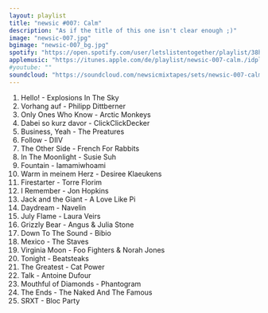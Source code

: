 ```yaml
---
layout: playlist
title: "newsic #007: Calm"
description: "As if the title of this one isn't clear enough ;)"
image: "newsic-007.jpg"
bgimage: "newsic-007_bg.jpg"
spotify: "https://open.spotify.com/user/letslistentogether/playlist/38hcti3WAQWn6enikZ1Fs6"
applemusic: "https://itunes.apple.com/de/playlist/newsic-007-calm./idpl.737a1914736c405389cd1f69370d90a1"
#youtube: ""
soundcloud: "https://soundcloud.com/newsicmixtapes/sets/newsic-007-calm"
---
```


<ol>
	<li>Hello! - Explosions In The Sky</li>
	<li>Vorhang auf - Philipp Dittberner</li>
	<li>Only Ones Who Know - Arctic Monkeys</li>
	<li>Dabei so kurz davor - ClickClickDecker</li>
	<li>Business, Yeah - The Preatures</li>
	<li>Follow - DIIV</li>
	<li>The Other Side - French For Rabbits</li>
	<li>In The Moonlight - Susie Suh</li>
	<li>Fountain - Iamamiwhoami</li>
	<li>Warm in meinem Herz - Desiree Klaeukens</li>
	<li>Firestarter - Torre Florim</li>
	<li>I Remember - Jon Hopkins</li>
	<li>Jack and the Giant - A Love Like Pi</li>
	<li>Daydream - Navelin</li>
	<li>July Flame - Laura Veirs</li>
	<li>Grizzly Bear - Angus & Julia Stone</li>
	<li>Down To The Sound - Bibio</li>
	<li>Mexico - The Staves</li>
	<li>Virginia Moon - Foo Fighters & Norah Jones</li>
	<li>Tonight - Beatsteaks</li>
	<li>The Greatest - Cat Power</li>
	<li>Talk - Antoine Dufour</li>
	<li>Mouthful of Diamonds - Phantogram</li>
	<li>The Ends - The Naked And The Famous</li>
	<li>SRXT - Bloc Party</li>
</ol>
